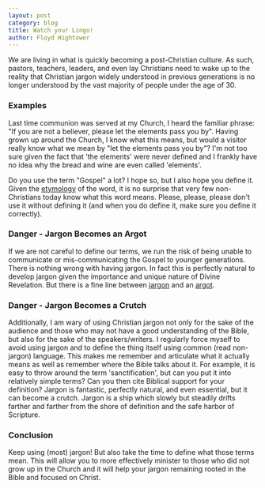 ```yaml
---
layout: post
category: blog
title: Watch your Lingo!
author: Floyd Hightower
---
```


We are living in what is quickly becoming a post-Christian culture. As such, pastors, teachers, leaders, and even lay Christians need to wake up to the reality that Christian jargon widely understood in previous generations is no longer understood by the vast majority of people under the age of 30.

### Examples

Last time communion was served at my Church, I heard the familiar phrase: "If you are not a believer, please let the elements pass you by". Having grown up around the Church, I know what this means, but would a visitor really know what we mean by "let the elements pass you by"? I'm not too sure given the fact that 'the elements' were never defined and I frankly have no idea why the bread and wine are even called 'elements'.

Do you use the term "Gospel" a lot? I hope so, but I also hope you define it. Given the [etymology](https://en.wikipedia.org/wiki/The_gospel#Etymology) of the word, it is no surprise that very few non-Christians today know what this word means. Please, please, please don't use it without defining it (and when you do define it, make sure you define it correctly).

### Danger - Jargon Becomes an Argot

If we are not careful to define our terms, we run the risk of being unable to communicate or mis-communicating the Gospel to younger generations. There is nothing wrong with having jargon. In fact this is perfectly natural to develop jargon given the importance and unique nature of Divine Revelation. But there is a fine line between [jargon](https://www.merriam-webster.com/dictionary/jargon) and an [argot](https://www.merriam-webster.com/dictionary/argot).

### Danger - Jargon Becomes a Crutch

Additionally, I am wary of using Christian jargon not only for the sake of the audience and those who may not have a good understanding of the Bible, but also for the sake of the speakers/writers. I regularly force myself to avoid using jargon and to define the thing itself using common (read non-jargon) language. This makes me remember and articulate what it actually means as well as remember where the Bible talks about it. For example, it is easy to throw around the term 'sanctification', but can you put it into relatively simple terms? Can you then cite Biblical support for your definition? Jargon is fantastic, perfectly natural, and even essential, but it can become a crutch. Jargon is a ship which slowly but steadily drifts farther and farther from the shore of definition and the safe harbor of Scripture.

### Conclusion

Keep using (most) jargon! But also take the time to define what those terms mean. This will allow you to more effectively minister to those who did not grow up in the Church and it will help your jargon remaining rooted in the Bible and focused on Christ.
